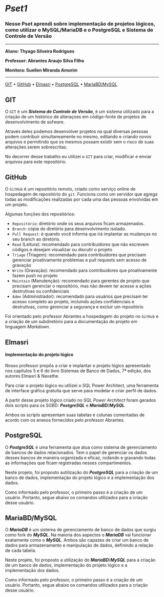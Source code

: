 # _Pset1_
### Nesse Pset aprendi sobre implementação de projetos lógicos, como utilizar o MySQL/MariaDB e o PostgreSQL e Sistema de Controle de Versão
---

**Aluno: Thyago Silveira Rodrigues**

**Professor: Abrantes Araujo Silva Filho**

**Monitora: Suellen Miranda Amorim**

---

[GIT](#git) •
[GitHub](#github) •
[Elmasri](#elmasri) •
[PostgreSQL](#postgresql) •
[MariaBD/MySQL](#mariabdmysql)

## GIT
O `GIT` é um ***Sistema de Controle de Versão***, é um sistema utilizado para a criação de um histórico de alteraçoes em código-fonte de projetos de desenvolvimento de sofware.

Através deles podemos desenvolver projetos na qual diversas pessoas podem contribuir simultaneamente no mesmo, editando e criando novos arquivos e permitindo que os mesmos possam existir sem o risco de suas alterações serem sobrescritas. 

No decorrer desse trabalho eu utilizei o `GIT` para criar, modificar e enviar arquivos para este repositório.

## GitHub
O `GitHub` é um repositório remoto, criado como serviço online de hospedagem de repositório do `git`. Funciona como um servidor que agrega todas as modificações realizadas por cada uma das pessoas envolvidas em um projeto.

Algumas funções dos repositórios:
* `Repositório`: diretório onde os seus arquivos ficam armazenados.
* `Branch`: cópia do diretório para desenvolvimento isolado.
* `Pull Request`: é quando você informa que irá implantar as mudanças no seu branch ao diretório.
* `Read` (Leitura): recomendado para contribuidores que não escrevem códigos e desejam visualizar ou discutir o projeto
* `Triage` (Triagem): recomendado para contribuidores que precisam gerenciar proativamente problemas e pull requests sem acesso de gravação
* `Write` (Gravação): recomendado para contribuidores que proativamente fazem push no projeto
* `Maintain` (Manutenção): recomendado para gerentes de projeto que precisam gerenciar o repositório, mas não devem ter acesso a ações destrutivas ou confidenciais
* `Admn` (Administrador): recomendado para usuários que precisam ter acesso completo ao projeto, incluindo ações confidenciais e destrutivas, como gerenciar a segurança e excluir um repositório

Foi orientado pelo professor Abrantes a hospedagem do projeto no `GitHub` e a criação de um subdiretório para a documentação do projeto em linguagem *_Markdown_*.

## Elmasri 
#### Implementação do projeto lógico

Nosso professor propôs a criar e implantar o projeto lógico apresentado nos capítulos 5 e 6 do livro Sistemas de Banco de Dados, 7ª edição, dos autores Elmasri & Navathe.

Para  criar o projeto lógico eu utilizei o SQL Power Architect, uma ferramenta de interface gráfica gratuita que serve para modelar e criar perfil de dados.

A partir desse projeto lógico criado no *_SQL Power Architect_* foram gerados dois scripts para os SGBD: ***PostgreSQL*** e ***MariaBD***/***MySQL***.

Ambos os scripts apresentam suas tabelas e colunas comentadas de acordo com os anexos fornecidos pelo professor Abrantes.

## PostgreSQL

O ***PostgreSQL*** é uma ferramenta que atua como sistema de gerenciamento de bancos de dados relacionados. Tem o papel de gerenciar os dados desses bancos de maneira organizada e eficaz, rodando e gravando todas as informações que ficam registradas nesses compartimentos.

Neste projeto, foi proposto autilização do ***PostgreSQL*** para a criação de um banco de dados, implementação do projeto lógico e a implementação dos dados.

Como informado pelo professor, o primeiro passo é a criação de um usuário. Portanto, segue abaixo os comandos utilizados para a criação desse usuário.

## MariaBD/MySQL

O ***MariaDB*** é um sistema de gerenciamento de banco de dados que surgiu como fork do ***MySQL***. Na maioria dos aspectos o ***MariaDB*** vai funcionar exatamente como o ***MySQL***. Ambos são capazes de criar um banco de dados para armazenamento e manipulação de dados, definindo a relação de cada tabela.

Neste projeto, foi proposto a utilização do ***MariaBD***/***MySQL*** para a criação de um banco de dados, implementação do projeto lógico e a implementação dos dados.

Como informado pelo professor, o primeiro passo é a criação de um usuário. Portanto, segue abaixo os comandos utilizados para a criação desse usuário.
